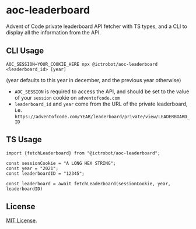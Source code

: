 aoc-leaderboard
====================

Advent of Code private leaderboard API fetcher with TS types, and a CLI to display all the information from the API.

## CLI Usage

```
AOC_SESSION=YOUR_COOKIE_HERE npx @ictrobot/aoc-leaderboard <leaderboard_id> [year]
```

(year defaults to this year in december, and the previous year otherwise)

- `AOC_SESSION` is required to access the API, and should be set to the value of your `session` cookie on `adventofcode.com`
- `leaderboard_id` and `year` come from the URL of the private leaderboard, i.e. `https://adventofcode.com/YEAR/leaderboard/private/view/LEADERBOARD_ID`

## TS Usage

```
import {fetchLeaderboard} from "@ictrobot/aoc-leaderboard";

const sessionCookie = "A LONG HEX STRING";
const year = "2021";
const leaderboardID = "12345";

const leaderboard = await fetchLeaderboard(sessionCookie, year, leaderboardID)
```

## License
[MIT License](/LICENSE).
